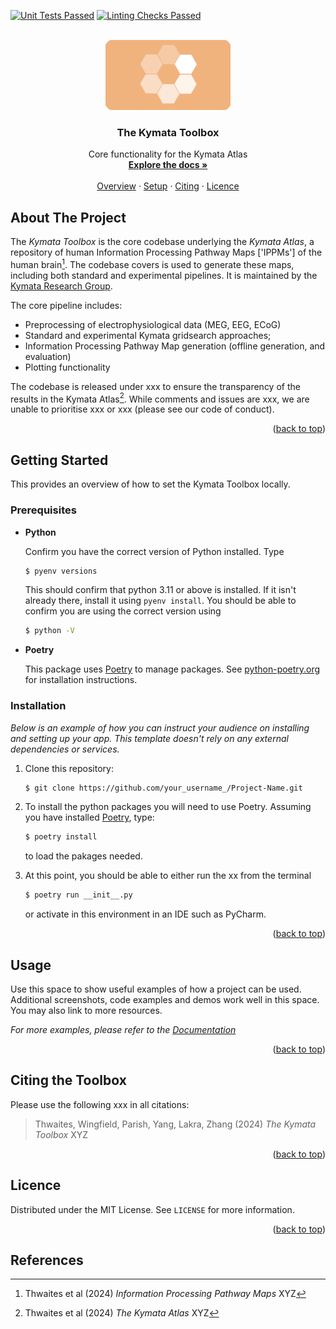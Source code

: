 [![Unit Tests Passed](https://github.com/kymata-atlas/kymata-toolbox/actions/workflows/perform-unit-tests.yml/badge.svg)](https://github.com/kymata-atlas/kymata-toolbox/actions/workflows/perform-unit-tests.yml)
[![Linting Checks Passed](https://github.com/kymata-atlas/kymata-toolbox/actions/workflows/lint-and-check-formatting.yml/badge.svg)](https://github.com/kymata-atlas/kymata-toolbox/actions/workflows/lint-and-check-formatting.yml)

<!-- PROJECT LOGO -->
<br />
<div align="center">
  <a href="https://github.com/othneildrew/Best-README-Template">
    <img src="docs/assets/images/toolbox_logo.png" alt="Logo" width="200" height="112">
  </a>

  <h3 align="center">The Kymata Toolbox</h3>

  <p align="center">
    Core functionality for the Kymata Atlas
    <br />
    <a href="#xxx"><strong>Explore the docs »</strong></a>
    <br />
    <br />
    <a href="#About The Project">Overview</a>
    ·
    <a href="#Getting Started">Setup</a>
    ·
    <a href="#Citing the Toolbox">Citing</a>
    ·
    <a href="#Licence">Licence</a>

  </p>
</div>

## About The Project

The _Kymata Toolbox_ is the core codebase underlying the _Kymata Atlas_, a repository of human Information Processing
Pathway Maps ['IPPMs'] of the human brain[^1]. The codebase covers is used to generate these maps, including both
standard and experimental pipelines. It is maintained by the [Kymata Research Group](https://kymata.org).

The core pipeline includes:
* Preprocessing of electrophysiological data (MEG, EEG, ECoG)
* Standard and experimental Kymata gridsearch approaches;
* Information Processing Pathway Map generation (offline generation, and evaluation)
* Plotting functionality

The codebase is released under xxx to ensure the transparency of the results in the Kymata Atlas[^2]. While comments and
issues are xxx, we are unable to prioritise xxx or xxx (please see our code of conduct).

<p align="right">(<a href="#readme-top">back to top</a>)</p>

<!-- GETTING STARTED -->
## Getting Started

This provides an overview of how to set the Kymata Toolbox locally.

### Prerequisites

* **Python**

   Confirm you have the correct version of Python installed. Type
   ```sh
   $ pyenv versions
   ```
   This should confirm that python 3.11 or above is installed. If it isn't already there,
   install it using `pyenv install`. You should be able to confirm
   you are using the correct version using
   ```sh
   $ python -V
   ```
* **Poetry**

  This package uses [Poetry](https://python-poetry.org/) to manage packages. See [python-poetry.org](https://python-poetry.org/docs/#installing-with-the-official-installer) for installation instructions.

### Installation

_Below is an example of how you can instruct your audience on installing and setting up your app. This template doesn't rely on any external dependencies or services._

1. Clone this repository:
   ```sh
   $ git clone https://github.com/your_username_/Project-Name.git
   ```
3. To install the python packages you will need to use Poetry. Assuming you have installed [Poetry](https://python-poetry.org/docs/#installing-with-the-official-installer), 
   type:
   ```sh
   $ poetry install
   ```
   to load the pakages needed.

4. At this point, you should be able to either run the xx from the terminal
   ```sh
   $ poetry run __init__.py
   ```
   or activate in this environment in an IDE such as PyCharm.

<p align="right">(<a href="#readme-top">back to top</a>)</p>

<!-- USAGE EXAMPLES -->
## Usage

Use this space to show useful examples of how a project can be used. Additional screenshots, code examples and demos work well in this space. You may also link to more resources.

_For more examples, please refer to the [Documentation](https://example.com)_

<p align="right">(<a href="#readme-top">back to top</a>)</p>

## Citing the Toolbox

Please use the following xxx in all citations: 

> Thwaites, Wingfield, Parish, Yang, Lakra, Zhang (2024) _The Kymata Toolbox_ XYZ

<p align="right">(<a href="#readme-top">back to top</a>)</p>

<!-- LICENSE -->
## Licence

Distributed under the MIT License. See `LICENSE` for more information.

<p align="right">(<a href="#readme-top">back to top</a>)</p>


<!-- LICENSE -->
## References

[^1]: Thwaites et al (2024) _Information Processing Pathway Maps_ XYZ
[^2]: Thwaites et al (2024) _The Kymata Atlas_ XYZ